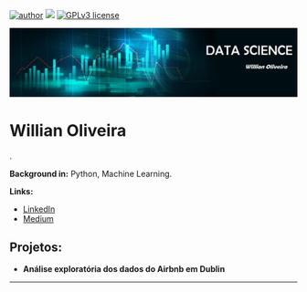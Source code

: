[![author](https://img.shields.io/badge/author-Willian-red.svg)](www.linkedin.com/in/wiillianoliveira) [![](https://img.shields.io/badge/python-3.7+-blue.svg)](https://www.python.org/downloads/release/python-365/) [![GPLv3 license](https://img.shields.io/badge/contributions-welcome-brightgreen.svg?style=flat)](https://github.com/WillianOliveiraDS/Data_Science)
<p align="center">
  <img src="banner.png" >
</p>

# Willian Oliveira

.

**Background in:** Python, Machine Learning.

**Links:**
 
* [LinkedIn](www.linkedin.com/in/wiillianoliveira)
* [Medium](https://medium.com/@dataperformace)


## Projetos:

* **Análise exploratória dos dados do Airbnb em Dublin**
---
